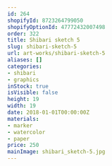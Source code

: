 ```yaml
---
id: 264
shopifyId: 8723264799050
shopifyOptionId: 47772432007498
order: 322
title: Shibari sketch 5
slug: shibari-sketch-5
url: art-works/shibari-sketch-5
aliases: []
categories:
- shibari
- graphics
inStock: true
isVisible: false
height: 19
width: 19
date: 2018-01-01T00:00:00Z
materials:
- marker
- watercolor
- paper
price: 250
mainImage: shibari_sketch-5.jpg
---
```

